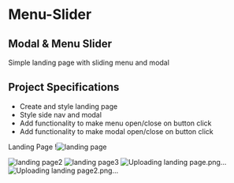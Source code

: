# Menu-Slider

## Modal & Menu Slider

Simple landing page with sliding menu and modal

## Project Specifications

- Create and style landing page
- Style side nav and modal
- Add functionality to make menu open/close on button click
- Add functionality to make modal open/close on button click

Landing Page
!![landing page](https://user-images.githubusercontent.com/122348430/232210319-767c749c-b3e0-4132-abf1-5bc65f5fee52.png)

![landing page2](https://user-images.githubusercontent.com/122348430/232210320-ced8254d-f1bb-4745-b017-2540d427b2bc.png)
![landing page3](https://user-images.githubusercontent.com/122348430/232210317-6eaf02f2-e7b9-4379-8bed-5bda47dda8f7.png)
![Uploading landing page.png…]()
![Uploading landing page2.png…]()

